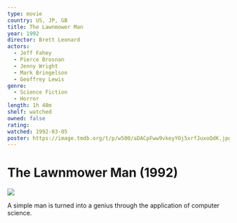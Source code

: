 ```yaml
---
type: movie
country: US, JP, GB
title: The Lawnmower Man
year: 1992
director: Brett Leonard
actors:
  - Jeff Fahey
  - Pierce Brosnan
  - Jenny Wright
  - Mark Bringelson
  - Geoffrey Lewis
genre:
  - Science Fiction
  - Horror
length: 1h 48m
shelf: watched
owned: false
rating:
watched: 1992-03-05
poster: https://image.tmdb.org/t/p/w500/aDACpFww9vkeyYOj5xrfJuxoQdK.jpg
---
```


# The Lawnmower Man (1992)

![](https://image.tmdb.org/t/p/w500/aDACpFww9vkeyYOj5xrfJuxoQdK.jpg)

A simple man is turned into a genius through the application of computer science.